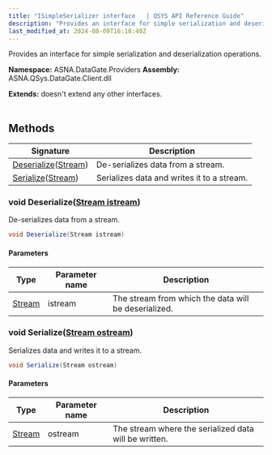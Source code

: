 ```yaml
---
title: "ISimpleSerializer interface   | QSYS API Reference Guide"
description: "Provides an interface for simple serialization and deserialization operations. "
last_modified_at: 2024-08-09T16:18:40Z
---
```


Provides an interface for simple serialization and deserialization operations.

**Namespace:** ASNA.DataGate.Providers
**Assembly:** ASNA.QSys.DataGate.Client.dll

**Extends:** doesn't extend any other interfaces.
<br>
<br>

## Methods

| Signature | Description |
| --- | --- |
| [Deserialize](#void-deserializestream-istream)([Stream](https://learn.microsoft.com/en-us/dotnet/api/system.io.stream?view=net-8.0)) | De-serializes data from a stream.
| [Serialize](#void-serializestream-ostream)([Stream](https://learn.microsoft.com/en-us/dotnet/api/system.io.stream?view=net-8.0)) | Serializes data and writes it to a stream.

### void Deserialize([Stream istream](https://learn.microsoft.com/en-us/dotnet/api/system.io.stream?view=net-8.0))

De-serializes data from a stream.

```cs
void Deserialize(Stream istream)
```

#### Parameters

| Type | Parameter name | Description
| --- | --- | ---
| [Stream](https://learn.microsoft.com/en-us/dotnet/api/system.io.stream?view=net-8.0) | istream | The stream from which the data will be deserialized.

### void Serialize([Stream ostream](https://learn.microsoft.com/en-us/dotnet/api/system.io.stream?view=net-8.0))

Serializes data and writes it to a stream.

```cs
void Serialize(Stream ostream)
```

#### Parameters

| Type | Parameter name | Description
| --- | --- | ---
| [Stream](https://learn.microsoft.com/en-us/dotnet/api/system.io.stream?view=net-8.0) | ostream | The stream where the serialized data will be written.
